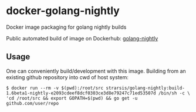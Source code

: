 # docker-golang-nightly
Docker image packaging for golang nightly builds

Public automated build of image on Dockerhub: [golang-nightly](https://hub.docker.com/r/strarsis/golang-nightly/)


Usage
-----
One can conveniently build/development with this image.
Building from an existing github repository into cwd of host system:
````
$ docker run --rm -v $(pwd):/root/src strarsis/golang-nightly:build-1.6beta1-nightly-e2093cdeef8dcf0303ce3d8e79247c71ed53507d /bin/sh -c \
'cd /root/src && export GOPATH=$(pwd) && go get -u github.com/user/repo
````
